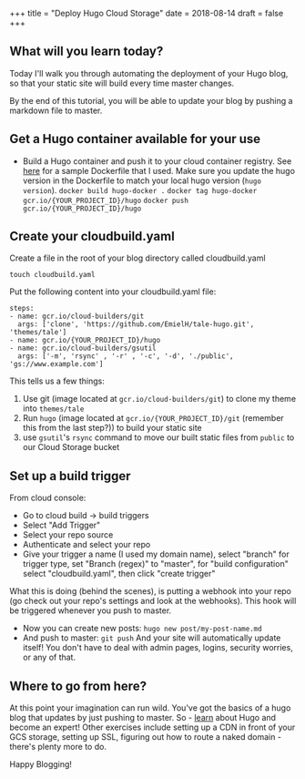 +++
title = "Deploy Hugo Cloud Storage"
date = 2018-08-14
draft = false
+++
## What will you learn today?
Today I'll walk you through automating the deployment of your Hugo blog, so that your static site will build every time master changes.

By the end of this tutorial, you will be able to update your blog by pushing a markdown file to master.

## Get a Hugo container available for your use
- Build a Hugo container and push it to your cloud container registry.  See [here](https://github.com/GoogleCloudPlatform/cloud-builders-community/blob/master/hugo/Dockerfile) for a sample Dockerfile that I used.  Make sure you update the hugo version in the Dockerfile to match your local hugo version (`hugo version`).
`docker build hugo-docker .`
`docker tag hugo-docker gcr.io/{YOUR_PROJECT_ID}/hugo`
`docker push gcr.io/{YOUR_PROJECT_ID}/hugo`

## Create your cloudbuild.yaml
Create a file in the root of your blog directory called cloudbuild.yaml
```
touch cloudbuild.yaml
```
Put the following content into your cloudbuild.yaml file:
```
steps:
- name: gcr.io/cloud-builders/git
  args: ['clone', 'https://github.com/EmielH/tale-hugo.git', 'themes/tale']
- name: gcr.io/{YOUR_PROJECT_ID}/hugo
- name: gcr.io/cloud-builders/gsutil
  args: ['-m', 'rsync' , '-r' , '-c', '-d', './public', 'gs://www.example.com']
```
This tells us a few things:
1. Use git (image located at `gcr.io/cloud-builders/git`) to clone my theme into `themes/tale`
2. Run `hugo` (image located at `gcr.io/{YOUR_PROJECT_ID}/git` (remember this from the last step?)) to build your static site
3. use `gsutil`'s `rsync` command to move our built static files from `public` to our Cloud Storage bucket

## Set up a build trigger
From cloud console:
- Go to cloud build -> build triggers
- Select "Add Trigger"
- Select your repo source
- Authenticate and select your repo
- Give your trigger a name (I used my domain name), select "branch" for trigger type, set "Branch (regex)" to "master", for "build configuration" select "cloudbuild.yaml", then click "create trigger"

What this is doing (behind the scenes), is putting a webhook into your repo (go check out your repo's settings and look at the webhooks).  This hook will be triggered whenever you push to master.

- Now you can create new posts:
`hugo new post/my-post-name.md`
- And push to master:
`git push`
And your site will automatically update itself!  You don't have to deal with admin pages, logins, security worries, or any of that.

## Where to go from here?
At this point your imagination can run wild.  You've got the basics of a hugo blog that updates by just pushing to master.  So - [learn](https://gohugo.io/documentation/) about Hugo and become an expert!
Other exercises include setting up a CDN in front of your GCS storage, setting up SSL, figuring out how to route a naked domain - there's plenty more to do.

Happy Blogging!

